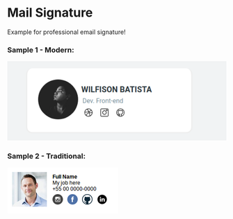 # Mail Signature

Example for professional email signature!

### Sample 1 - Modern:

![Mail Signature 1](https://github.com/Wilfison/mail-signature/raw/master/mail-signature-1.png)

### Sample 2 - Traditional:

![Mail Signature 2](https://github.com/Wilfison/mail-signature/raw/master/mail-signature-2.png)
